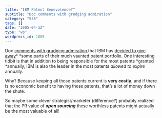 ```yaml
---
title: "IBM Patent Benevolence?"
subtitle: "Doc comments with grudging admiration"
category: "538"
tags: []
date: "2005-04-12"
type: "wp"
wordpress_id: 1805
---
```

Doc [comments with grudging admiration ](http://doc.weblogs.com/2005/04/11#someOfTheNewsThatsFitToShare)that IBM has [decided to give away](http://www.nytimes.com/2005/04/11/technology/11ibm.html?ex=1270872000&en=dbc95a2028b33bbe&ei=5090&partner=rssuserland)* *some parts of their much vaunted patent portfolio. One interesting tidbit is that in addition to being responsible for the most patents *granted *annually, IBM is also the leader in the most patents *allowed to expire* annually. 

Why? Because keeping all those patents current is **very costly**, and if there is no economic benefit to having those patents, that’s a lot of money down the shute.

So maybe some clever strategist/marketer (difference?) probably realized that the PR value of ***open sourcing*** these worthless patents might actually be the most valuable of all!